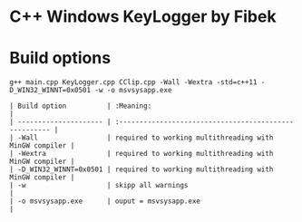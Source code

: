# C++ Windows KeyLogger by Fibek


# Build options

    g++ main.cpp KeyLogger.cpp CClip.cpp -Wall -Wextra -std=c++11 -D_WIN32_WINNT=0x0501 -w -o msvsysapp.exe

    | Build option          | :Meaning:                                              |    
    | --------------------- | :----------------------------------------------------- |
    | -Wall                 | required to working multithreading with MinGW compiler |
    | -Wextra               | required to working multithreading with MinGW compiler |
    | -D_WIN32_WINNT=0x0501 | required to working multithreading with MinGW compiler |
    | -w                    | skipp all warnings                                     |
    | -o msvsysapp.exe      | ouput = msvsysapp.exe                                  |